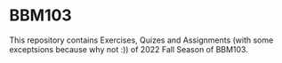 # BBM103
This repository contains Exercises, Quizes and Assignments (with some exceptsions because why not :)) of 2022 Fall Season of BBM103.
